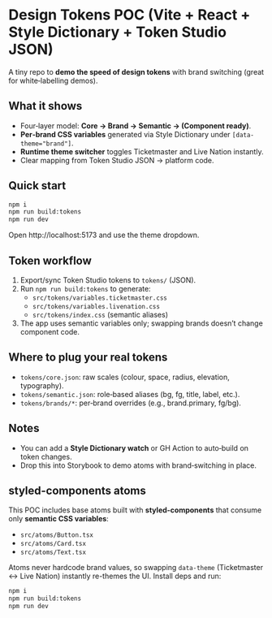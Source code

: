 # Design Tokens POC (Vite + React + Style Dictionary + Token Studio JSON)

A tiny repo to **demo the speed of design tokens** with brand switching (great for white‑labelling demos).

## What it shows
- Four‑layer model: **Core → Brand → Semantic → (Component ready)**.
- **Per‑brand CSS variables** generated via Style Dictionary under `[data-theme="brand"]`.
- **Runtime theme switcher** toggles Ticketmaster and Live Nation instantly.
- Clear mapping from Token Studio JSON → platform code.

## Quick start
```bash
npm i
npm run build:tokens
npm run dev
```
Open http://localhost:5173 and use the theme dropdown.

## Token workflow
1) Export/sync Token Studio tokens to `tokens/` (JSON).  
2) Run `npm run build:tokens` to generate:
   - `src/tokens/variables.ticketmaster.css`
   - `src/tokens/variables.livenation.css`
   - `src/tokens/index.css` (semantic aliases)
3) The app uses semantic variables only; swapping brands doesn’t change component code.

## Where to plug your real tokens
- `tokens/core.json`: raw scales (colour, space, radius, elevation, typography).  
- `tokens/semantic.json`: role‑based aliases (bg, fg, title, label, etc.).  
- `tokens/brands/*`: per‑brand overrides (e.g., brand.primary, fg/bg).

## Notes
- You can add a **Style Dictionary watch** or GH Action to auto‑build on token changes.
- Drop this into Storybook to demo atoms with brand‑switching in place.

## styled-components atoms
This POC includes base atoms built with **styled-components** that consume only **semantic CSS variables**:
- `src/atoms/Button.tsx`
- `src/atoms/Card.tsx`
- `src/atoms/Text.tsx`

Atoms never hardcode brand values, so swapping `data-theme` (Ticketmaster ↔ Live Nation) instantly re-themes the UI.
Install deps and run:
```bash
npm i
npm run build:tokens
npm run dev
```
